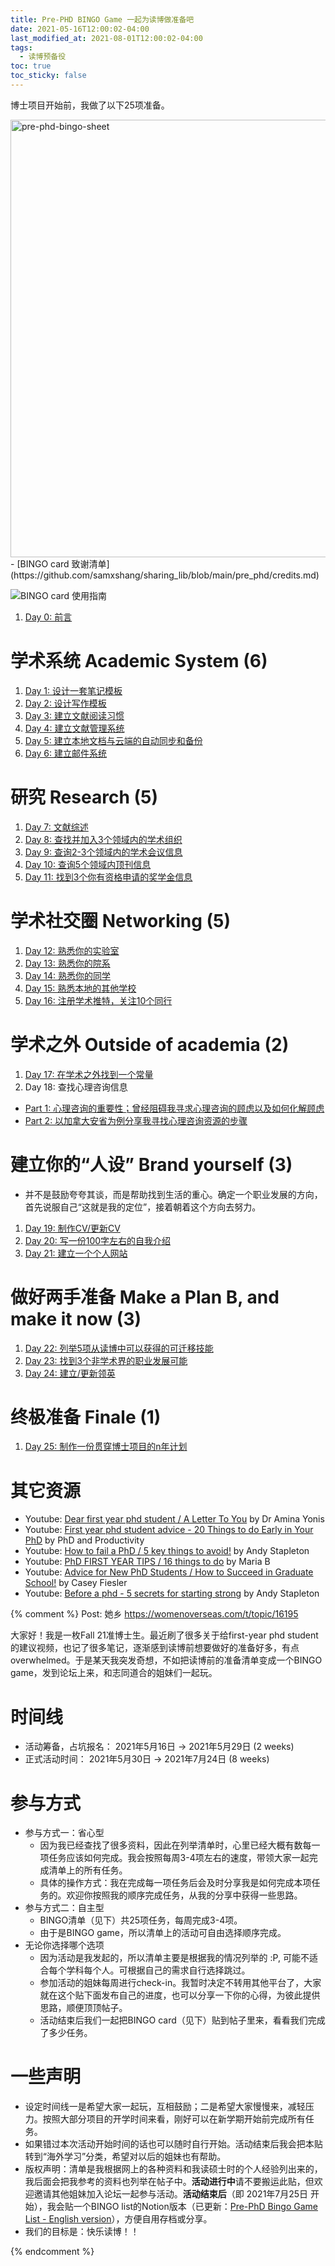 ```yaml
---
title: Pre-PHD BINGO Game 一起为读博做准备吧
date: 2021-05-16T12:00:02-04:00
last_modified_at: 2021-08-01T12:00:02-04:00
tags:
  - 读博预备役
toc: true
toc_sticky: false
---
```


博士项目开始前，我做了以下25项准备。

<!--more-->
<img src="https://raw.githubusercontent.com/samxshang/sharing_lib/main/pre_phd/bingo%20sheet_0522.png" alt="pre-phd-bingo-sheet" width="700"/>
- [BINGO card 致谢清单](https://github.com/samxshang/sharing_lib/blob/main/pre_phd/credits.md)

![BINGO card 使用指南](https://raw.githubusercontent.com/samxshang/sharing_lib/main/pre_phd/bingo_instru.png)

1. [Day 0: 前言](https://samsmerrygoround.github.io/2021/05/30/pre-phd-bingo-00-preface.html)

# 学术系统 Academic System (6)

1. [Day 1: 设计一套笔记模板](https://samsmerrygoround.github.io/2021/05/31/pre-phd-bingo-01-notes.html)
2. [Day 2: 设计写作模板](https://samsmerrygoround.github.io/2021/06/07/pre-phd-bingo-02-writing.html)
3. [Day 3: 建立文献阅读习惯](https://samsmerrygoround.github.io/2021/06/11/pre-phd-bingo-03-reading-04-reference-05-cloud.html)
4. [Day 4: 建立文献管理系统](https://samsmerrygoround.github.io/2021/06/11/pre-phd-bingo-03-reading-04-reference-05-cloud.html)
5. [Day 5: 建立本地文档与云端的自动同步和备份](https://samsmerrygoround.github.io/2021/06/11/pre-phd-bingo-03-reading-04-reference-05-cloud.html)
6. [Day 6: 建立邮件系统](https://samsmerrygoround.github.io/2021/06/12/pre-phd-bingo-06-email.html)

# 研究 Research (5)

1. [Day 7: 文献综述](https://samsmerrygoround.github.io/2021/06/14/pre-phd-bingo-07-literatures.html)
2. [Day 8: 查找并加入3个领域内的学术组织](https://samsmerrygoround.github.io/2021/06/15/pre-phd-bingo-08-organization.html)
3. [Day 9: 查询2-3个领域内的学术会议信息](https://samsmerrygoround.github.io/2021/06/19/pre-phd-bingo-09-conference-10-journals-11-scholarship.html)
4. [Day 10: 查询5个领域内顶刊信息](https://samsmerrygoround.github.io/2021/06/19/pre-phd-bingo-09-conference-10-journals-11-scholarship.html)
5. [Day 11: 找到3个你有资格申请的奖学金信息](https://samsmerrygoround.github.io/2021/06/19/pre-phd-bingo-09-conference-10-journals-11-scholarship.html)

# 学术社交圈 Networking (5)

1. [Day 12: 熟悉你的实验室](https://samsmerrygoround.github.io/2021/06/21/pre-phd-bingo-12-lab.html)
2. [Day 13: 熟悉你的院系](https://samsmerrygoround.github.io/2021/06/27/pre-phd-bingo-13-department-14-cohort-15-global.html)
3. [Day 14: 熟悉你的同学](https://samsmerrygoround.github.io/2021/06/27/pre-phd-bingo-13-department-14-cohort-15-global.html)
4. [Day 15: 熟悉本地的其他学校](https://samsmerrygoround.github.io/2021/06/27/pre-phd-bingo-13-department-14-cohort-15-global.html)
5. [Day 16: 注册学术推特，关注10个同行](https://samsmerrygoround.github.io/2021/07/03/pre-phd-bingo-16-twitter.html)

# 学术之外 Outside of academia (2)

1. [Day 17: 在学术之外找到一个常量](https://samsmerrygoround.github.io/2021/07/05/pre-phd-bingo-17-constant.html)
2. Day 18: 查找心理咨询信息
-   [Part 1: 心理咨询的重要性；曾经阻碍我寻求心理咨询的顾虑以及如何化解顾虑](https://samsmerrygoround.github.io/2021/07/10/pre-phd-bingo-18-therapy-1.html)
-   [Part 2: 以加拿大安省为例分享我寻找心理咨询资源的步骤](https://samsmerrygoround.github.io/2021/07/11/pre-phd-bingo-18-therapy-2.html)

# 建立你的“人设” Brand yourself (3)
-   并不是鼓励夸夸其谈，而是帮助找到生活的重心。确定一个职业发展的方向，首先说服自己“这就是我的定位”，接着朝着这个方向去努力。

1. [Day 19: 制作CV/更新CV](https://samsmerrygoround.github.io/2021/07/15/pre-phd-bingo-19-cv.html)
2. [Day 20: 写一份100字左右的自我介绍](https://samsmerrygoround.github.io/2021/07/18/pre-phd-bingo-20-yourself.html)
3. [Day 21: 建立一个个人网站](https://samsmerrygoround.github.io/2021/07/23/pre-phd-bingo-21-website.html)

# 做好两手准备 Make a Plan B, and make it now (3)

1. [Day 22: 列举5项从读博中可以获得的可迁移技能](https://samsmerrygoround.github.io/2021/07/26/pre-phd-bingo-22-skills.html)
2. [Day 23: 找到3个非学术界的职业发展可能](https://samsmerrygoround.github.io/2021/07/28/pre-phd-bingo-23-job.html)
3. [Day 24: 建立/更新领英](https://samsmerrygoround.github.io/2021/07/29/pre-phd-bingo-24-linkedin.html)

# 终极准备 Finale (1)

1. [Day 25: 制作一份贯穿博士项目的n年计划](https://samsmerrygoround.github.io/2021/08/01/pre-phd-bingo-25-timeline.html)

# 其它资源
- Youtube: [Dear first year phd student / A Letter To You](https://youtu.be/Q8Fym9UiOTE) by Dr Amina Yonis
- Youtube: [First year phd student advice - 20 Things to do Early in Your PhD](https://youtu.be/JNR08AQykXE) by PhD and Productivity
- Youtube: [How to fail a PhD / 5 key things to avoid!](https://youtu.be/Uclo52y8Uyo) by Andy Stapleton
- Youtube: [PhD FIRST YEAR TIPS / 16 things to do](https://youtu.be/_wQ_vFp9oV0) by Maria B
- Youtube: [Advice for New PhD Students / How to Succeed in Graduate School!](https://youtu.be/Hh5b5wZzgBA) by Casey Fiesler
- Youtube: [Before a phd - 5 secrets for starting strong](https://youtu.be/sdp3WeJi-5Q) by Andy Stapleton

{% comment %}
Post: 她乡 https://womenoverseas.com/t/topic/16195

大家好！我是一枚Fall 21准博士生。最近刷了很多关于给first-year phd student的建议视频，也记了很多笔记，逐渐感到读博前想要做好的准备好多，有点overwhelmed。于是某天我突发奇想，不如把读博前的准备清单变成一个BINGO game，发到论坛上来，和志同道合的姐妹们一起玩。

# 时间线

-   活动筹备，占坑报名： 2021年5月16日 →  2021年5月29日 (2 weeks)
-   正式活动时间： 2021年5月30日 →  2021年7月24日 (8 weeks)

# 参与方式

-   参与方式一：省心型
    -   因为我已经查找了很多资料，因此在列举清单时，心里已经大概有数每一项任务应该如何完成。我会按照每周3-4项左右的速度，带领大家一起完成清单上的所有任务。
    -   具体的操作方式：我在完成每一项任务后会及时分享我是如何完成本项任务的。欢迎你按照我的顺序完成任务，从我的分享中获得一些思路。
-   参与方式二：自主型
    -   BINGO清单（见下）共25项任务，每周完成3-4项。
    -   由于是BINGO game，所以清单上的活动可自由选择顺序完成。
-   无论你选择哪个选项
    -   因为活动是我发起的，所以清单主要是根据我的情况列举的 :P, 可能不适合每个学科每个人。可根据自己的需求自行选择跳过。
    -   参加活动的姐妹每周进行check-in。我暂时决定不转用其他平台了，大家就在这个贴下面发布自己的进度，也可以分享一下你的心得，为彼此提供思路，顺便顶顶帖子。
    -   活动结束后我们一起把BINGO card（见下）贴到帖子里来，看看我们完成了多少任务。

# 一些声明

-   设定时间线一是希望大家一起玩，互相鼓励；二是希望大家慢慢来，减轻压力。按照大部分项目的开学时间来看，刚好可以在新学期开始前完成所有任务。
-   如果错过本次活动开始时间的话也可以随时自行开始。活动结束后我会把本贴转到“海外学习”分类，希望对以后的姐妹也有帮助。
-   版权声明：清单是我根据网上的各种资料和我读硕士时的个人经验列出来的，我后面会把我参考的资料也列举在帖子中。**活动进行中**请不要搬运此贴，但欢迎邀请其他姐妹加入论坛一起参与活动。**活动结束后**（即  2021年7月25日 开始），我会贴一个BINGO list的Notion版本（已更新：[Pre-PhD Bingo Game List - English version](https://samxshang.github.io/resources/pre-phd-bingo-game-eng/)），方便自用存档或分享。
-   我们的目标是：快乐读博！！

{% endcomment %}